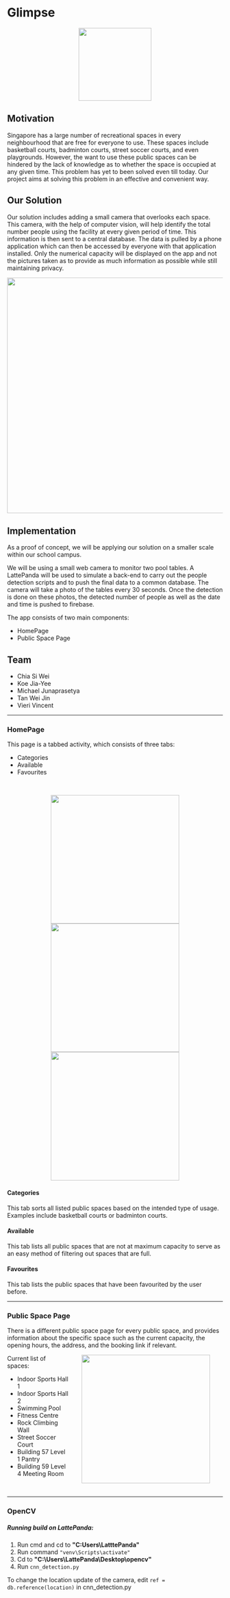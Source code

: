 # Glimpse

<p align="center">
<img src="https://github.com/The313/Glimpse/blob/master/Images/glimpsegif.gif" height="170">
</p>

## Motivation

Singapore has a large number of recreational spaces in every neighbourhood that are free for everyone to use. These spaces include basketball courts, badminton courts, street soccer courts, and even playgrounds. However, the want to use these public spaces can be hindered by the lack of knowledge as to whether the space is occupied at any given time. This problem has yet to been solved even till today. Our project aims at solving this problem in an effective and convenient way.


## Our Solution

Our solution includes adding a small camera that overlooks each space. This camera, with the help of computer vision, will help identify the total number people using the facility at every given period of time. This information is then sent to a central database. The data is pulled by a phone application which can then be accessed by everyone with that application installed. Only the numerical capacity will be displayed on the app and not the pictures taken as to provide as much information as possible while still maintaining privacy.


<p align="center">
<img src="https://github.com/The313/Glimpse/blob/master/Images/javaposter.jpg" height="550">
</p>


## Implementation

As a proof of concept, we will be applying our solution on a smaller scale within our school campus. 

We will be using a small web camera to monitor two pool tables. A LattePanda will be used to simulate a back-end to carry out the people detection scripts and to push the final data to a common database. The camera will take a photo of the tables every 30 seconds. Once the detection is done on these photos, the detected number of people as well as the date and time is pushed to firebase.

The app consists of two main components:
- HomePage
- Public Space Page

## Team
- Chia Si Wei
- Koe Jia-Yee
- Michael Junaprasetya
- Tan Wei Jin
- Vieri Vincent


---
### HomePage


This page is a tabbed activity, which consists of three tabs:
- Categories
- Available
- Favourites   

<br>


<p float="left" align="middle">
  <img src="https://github.com/The313/Glimpse/blob/master/Images/homepageUI.PNG" height="300" hspace="30"/>
  <img src="https://github.com/The313/Glimpse/blob/master/Images/availableUI.PNG" height="300" hspace="30"/> 
  <img src="https://github.com/The313/Glimpse/blob/master/Images/favouritesUI.PNG" height="300" hspace="30"/>
</p>






#### Categories

This tab sorts all listed public spaces based on the intended type of usage. Examples include basketball courts or badminton courts.


#### Available

This tab lists all public spaces that are not at maximum capacity to serve as an easy method of filtering out spaces that are full.



#### Favourites

This tab lists the public spaces that have been favourited by the user before.

---

### Public Space Page

There is a different public space page for every public space, and provides information about the specific space such as the current capacity, the opening hours, the address, and the booking link if relevant.



<img align="right" src="https://github.com/The313/Glimpse/blob/master/Images/swimmingpoolUI.PNG" height="300" hspace="30"/>




Current list of spaces:

* Indoor Sports Hall 1
* Indoor Sports Hall 2
* Swimming Pool
* Fitness Centre
* Rock Climbing Wall
* Street Soccer Court
* Building 57 Level 1 Pantry
* Building 59 Level 4 Meeting Room

<br>


---

### OpenCV

##### Running build on LattePanda:

1. Run cmd and cd to <b> "C:Users\LatttePanda" </b>
2. Run command ``` "venv\Scripts\activate" ```
3. Cd to <b> "C:\Users\LattePanda\Desktop\opencv" </b>
4. Run ``` cnn_detection.py ```


To change the location update of the camera, edit ``` ref = db.reference(location) ``` in cnn_detection.py



